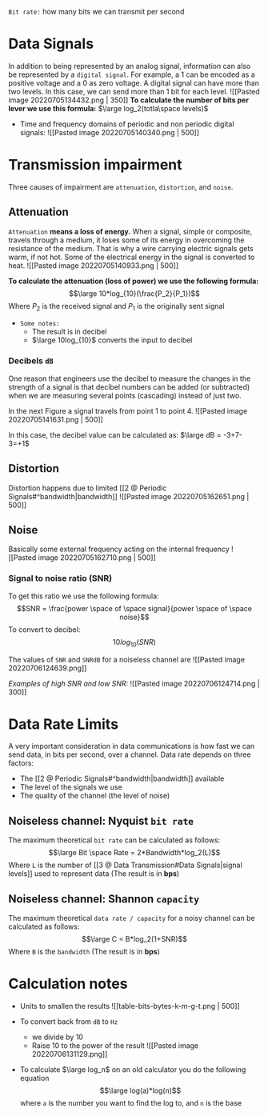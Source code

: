 `Bit rate:` how many bits we can transmit per second
# Data Signals
In addition to being represented by an analog signal, information can also be represented by a `digital signal`. 
For example, a 1 can be encoded as a positive voltage and a 0 as zero voltage.
A digital signal can have more than two levels. In this case, we can send more than 1 bit for each level.
![[Pasted image 20220705134432.png | 350]]
**To calculate the number of bits per lever we use this formula:** $\large log_2(totla\space levels)$

- Time and frequency domains of periodic and non periodic digital signals:
![[Pasted image 20220705140340.png | 500]]

# Transmission impairment
Three causes of impairment are `attenuation`, `distortion`, and `noise`.

## Attenuation
`Attenuation` **means a loss of energy.**
When a signal, simple or composite, travels through a medium, it loses some of its energy in overcoming the resistance of the medium.
That is why a wire carrying electric signals gets warm, if not hot.
Some of the electrical energy in the signal is converted to heat.
![[Pasted image 20220705140933.png | 500]]

**To calculate the attenuation (loss of power) we use the following formula:**
$$\large 10*log_{10}(\frac{P_2}{P_1})$$
Where $P_2$ is the received signal and $P_1$ is the originally sent signal 
- `Some notes:`
	- The result is in decibel
	- $\large 10log_{10}$ converts the input to decibel

### Decibels `dB`
One reason that engineers use the decibel to measure the changes in the strength of a signal is that decibel numbers can be added (or subtracted) when we are measuring several points (cascading) instead of just two.

In the next Figure a signal travels from point 1 to point 4.
![[Pasted image 20220705141631.png | 500]]

In this case, the decibel value can be calculated as: $\large dB = -3+7-3=+1$

## Distortion
Distortion happens due to limited [[2 @ Periodic Signals#^bandwidth|bandwidth]]
![[Pasted image 20220705162651.png | 500]]

## Noise
Basically some external frequency acting on the internal frequency
![[Pasted image 20220705162710.png | 500]]

### Signal to noise ratio (SNR)
To get this ratio we use the following formula:
$$SNR = \frac{power \space of \space signal}{power \space of \space noise}$$
To convert to decibel:
$$10log_{10}(SNR)$$

The values of `SNR` and `SNRdB` for a noiseless channel are
![[Pasted image 20220706124639.png]]

*Examples of high SNR and low SNR:*
![[Pasted image 20220706124714.png | 300]]

# Data Rate Limits
A very important consideration in data communications is how fast we can send data, in bits per second, over a channel. 
Data rate depends on three factors:
-  The [[2 @ Periodic Signals#^bandwidth|bandwidth]] available
- The level of the signals we use
-  The quality of the channel (the level of noise)

## Noiseless channel: Nyquist `bit rate`
The maximum theoretical `bit rate` can be calculated as follows:
$$\large Bit \space Rate = 2*Bandwidth*log_2(L)$$
Where `L` is the number of [[3 @ Data Transmission#Data Signals|signal levels]] used to represent data (The result is in **bps**)

## Noiseless channel: Shannon `capacity`
The maximum theoretical `data rate / capacity` for a noisy channel can be calculated as follows:
$$\large C = B*log_2(1+SNR)$$
Where `B` is the `bandwidth` (The result is in **bps**)

# Calculation notes
- Units to smallen the results
![[table-bits-bytes-k-m-g-t.png | 500]]

- To convert back from `dB` to `Hz` 
	- we divide by 10 
	- Raise 10 to the power of the result
	![[Pasted image 20220706131129.png]]

- To calculate $\large log_n$ on an old calculator you do the following equation$$\large log(a)*log(n)$$
where `a` is the number you want to find the log to, and `n` is the base